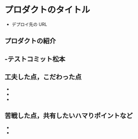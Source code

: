 # プロダクトのタイトル

- デプロイ先の URL

## プロダクトの紹介

## -テストコミット松本

## 工夫した点，こだわった点

-
-
-

## 苦戦した点，共有したいハマりポイントなど

-
-
